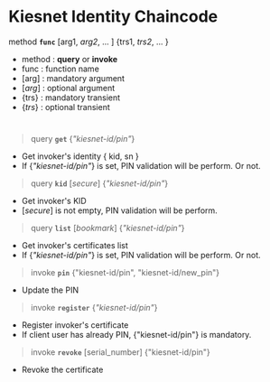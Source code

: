 # Kiesnet Identity Chaincode

method __`func`__ [arg1, _arg2_, ... ] {trs1, _trs2_, ... }
- method : __query__ or __invoke__
- func : function name
- [arg] : mandatory argument
- [_arg_] : optional argument
- {trs} : mandatory transient
- {_trs_} : optional transient

#

> query __`get`__ {_"kiesnet-id/pin"_}
- Get invoker's identity { kid, sn }
- If {_"kiesnet-id/pin"_} is set, PIN validation will be perform. Or not.

> query __`kid`__ [_secure_] {_"kiesnet-id/pin"_}
- Get invoker's KID
- [_secure_] is not empty, PIN validation will be perform.

> query __`list`__ [_bookmark_] {_"kiesnet-id/pin"_}
- Get invoker's certificates list
- If {_"kiesnet-id/pin"_} is set, PIN validation will be perform. Or not.

> invoke __`pin`__ {"kiesnet-id/pin", "kiesnet-id/new_pin"}
- Update the PIN

> invoke __`register`__ {_"kiesnet-id/pin"_}
- Register invoker's certificate
- If client user has already PIN, {"kiesnet-id/pin"} is mandatory.

> invoke __`revoke`__ [serial_number] {"kiesnet-id/pin"}
- Revoke the certificate
